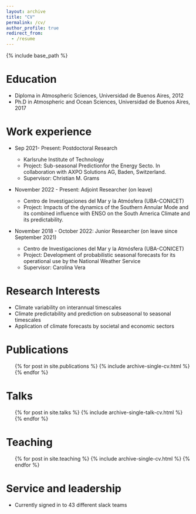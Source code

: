 ```yaml
---
layout: archive
title: "CV"
permalink: /cv/
author_profile: true
redirect_from:
  - /resume
---
```


{% include base_path %}

Education
======
* Diploma in Atmospheric Sciences, Universidad de Buenos Aires, 2012
* Ph.D in Atmospheric and Ocean Sciences, Universidad de Buenos Aires, 2017

Work experience
======
* Sep 2021- Present: Postdoctoral Research
  * Karlsruhe Institute of Technology
  * Project: Sub-seasonal Predictionfor the Energy Secto. In collaboration with AXPO Solutions AG, Baden, Switzerland.
  * Supervisor: Christian M. Grams
  
* November 2022 - Present: Adjoint Researcher (on leave)
  * Centro de Investigaciones del Mar y la Atmósfera (UBA-CONICET)
  * Project: Impacts of the dynamics of the Southern Annular Mode and its combined influence with ENSO on the South America Climate and its predictability.
  
  
* November 2018 - October 2022: Junior Researcher (on leave since September 2021)
  * Centro de Investigaciones del Mar y la Atmósfera (UBA-CONICET)
  * Project: Development of probabilistic seasonal forecasts for its operational use by the National Weather Service
  * Supervisor: Carolina Vera
  
Research Interests
======
* Climate variability on interannual timescales
* Climate predictability and prediction on subseasonal to seasonal timescales
* Application of climate forecasts by societal and economic sectors

Publications
======
  <ul>{% for post in site.publications %}
    {% include archive-single-cv.html %}
  {% endfor %}</ul>
  
Talks
======
  <ul>{% for post in site.talks %}
    {% include archive-single-talk-cv.html %}
  {% endfor %}</ul>
  
Teaching
======
  <ul>{% for post in site.teaching %}
    {% include archive-single-cv.html %}
  {% endfor %}</ul>
  
Service and leadership
======
* Currently signed in to 43 different slack teams
